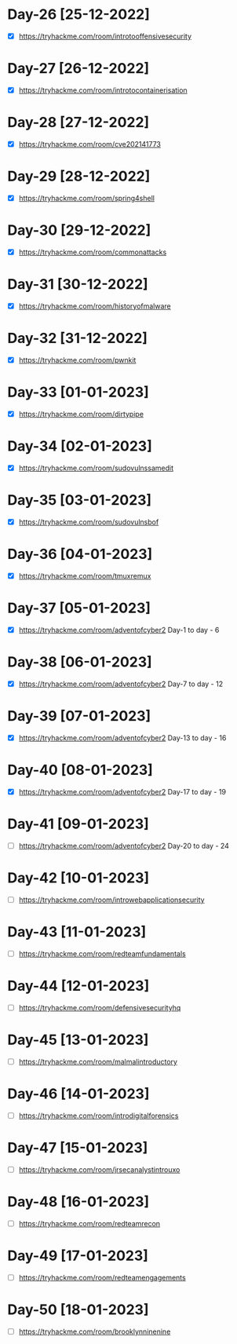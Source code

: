 # Day-26 [25-12-2022]

- [x] https://tryhackme.com/room/introtooffensivesecurity

# Day-27 [26-12-2022]

- [x] https://tryhackme.com/room/introtocontainerisation

# Day-28 [27-12-2022]

- [x] https://tryhackme.com/room/cve202141773

# Day-29 [28-12-2022]

- [x] https://tryhackme.com/room/spring4shell

# Day-30 [29-12-2022]

- [x] https://tryhackme.com/room/commonattacks

# Day-31 [30-12-2022]

- [x] https://tryhackme.com/room/historyofmalware

# Day-32 [31-12-2022]

- [x] https://tryhackme.com/room/pwnkit

# Day-33 [01-01-2023]

- [x] https://tryhackme.com/room/dirtypipe

# Day-34 [02-01-2023]

- [x] https://tryhackme.com/room/sudovulnssamedit

# Day-35 [03-01-2023]

- [x] https://tryhackme.com/room/sudovulnsbof

# Day-36 [04-01-2023]

- [x] https://tryhackme.com/room/tmuxremux

# Day-37 [05-01-2023]

- [x] https://tryhackme.com/room/adventofcyber2 Day-1 to day - 6 

# Day-38 [06-01-2023]

- [x] https://tryhackme.com/room/adventofcyber2 Day-7 to day - 12

# Day-39 [07-01-2023]

- [x] https://tryhackme.com/room/adventofcyber2 Day-13 to day - 16

# Day-40 [08-01-2023]

- [x] https://tryhackme.com/room/adventofcyber2 Day-17 to day - 19

# Day-41 [09-01-2023]

- [ ] https://tryhackme.com/room/adventofcyber2 Day-20 to day - 24

# Day-42 [10-01-2023]

- [ ] https://tryhackme.com/room/introwebapplicationsecurity

# Day-43 [11-01-2023]

- [ ] https://tryhackme.com/room/redteamfundamentals

# Day-44 [12-01-2023]

- [ ] https://tryhackme.com/room/defensivesecurityhq

# Day-45 [13-01-2023]

- [ ] https://tryhackme.com/room/malmalintroductory

# Day-46 [14-01-2023]

- [ ] https://tryhackme.com/room/introdigitalforensics

# Day-47 [15-01-2023]

- [ ] https://tryhackme.com/room/jrsecanalystintrouxo
# Day-48 [16-01-2023]

- [ ] https://tryhackme.com/room/redteamrecon

# Day-49 [17-01-2023]

- [ ] https://tryhackme.com/room/redteamengagements

# Day-50 [18-01-2023]

- [ ] https://tryhackme.com/room/brooklynninenine

